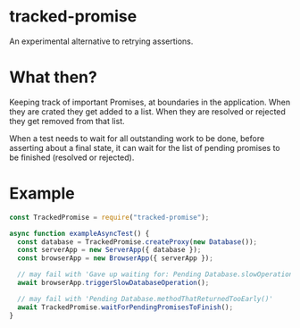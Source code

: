 # tracked-promise

An experimental alternative to retrying assertions.

# What then?

Keeping track of important Promises, at boundaries in the application. When they
are crated they get added to a list. When they are resolved or rejected they
get removed from that list.

When a test needs to wait for all outstanding work to be done, before asserting
about a final state, it can wait for the list of pending promises to be
finished (resolved or rejected).

# Example

```js
const TrackedPromise = require("tracked-promise");

async function exampleAsyncTest() {
  const database = TrackedPromise.createProxy(new Database());
  const serverApp = new ServerApp({ database });
  const browserApp = new BrowserApp({ serverApp });

  // may fail with 'Gave up waiting for: Pending Database.slowOperation()'
  await browserApp.triggerSlowDatabaseOperation();

  // may fail with 'Pending Database.methodThatReturnedTooEarly()'
  await TrackedPromise.waitForPendingPromisesToFinish();
}
```

